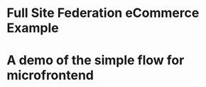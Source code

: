 Full Site Federation eCommerce Example
===============================================
# A demo of the simple flow for microfrontend